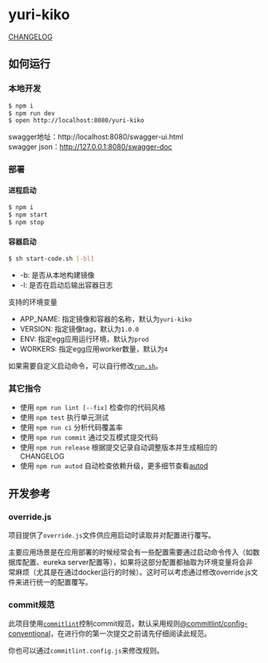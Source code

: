 # yuri-kiko

[CHANGELOG](./CHANGELOG.md)

## 如何运行

### 本地开发

```bash
$ npm i
$ npm run dev
$ open http://localhost:8080/yuri-kiko
```

swagger地址：http://localhost:8080/swagger-ui.html  
swagger json：http://127.0.0.1:8080/swagger-doc  


### 部署

#### 进程启动

```bash
$ npm i
$ npm start
$ npm stop
```

#### 容器启动

```bash
$ sh start-code.sh [-bl]
```

- -b: 是否从本地构建镜像
- -l: 是否在启动后输出容器日志

支持的环境变量

- APP_NAME: 指定镜像和容器的名称，默认为`yuri-kiko`
- VERSION: 指定镜像tag，默认为`1.0.0`
- ENV: 指定egg应用运行环境，默认为`prod`
- WORKERS: 指定egg应用worker数量，默认为`4` 

如果需要自定义启动命令，可以自行修改[`run.sh`](./run.sh)。
 
### 其它指令

- 使用 `npm run lint [--fix]` 检查你的代码风格
- 使用 `npm test` 执行单元测试
- 使用 `npm run ci` 分析代码覆盖率
- 使用 `npm run commit` 通过交互模式提交代码
- 使用 `npm run release` 根据提交记录自动调整版本并生成相应的CHANGELOG
- 使用 `npm run autod` 自动检查依赖升级，更多细节查看[autod](https://www.npmjs.com/package/autod)

## 开发参考

### override.js

项目提供了`override.js`文件供应用启动时读取并对配置进行覆写。

主要应用场景是在应用部署的时候经常会有一些配置需要通过启动命令传入（如数据库配置、eureka server配置等），如果将这部分配置都抽取为环境变量将会非常麻烦（尤其是在通过docker运行的时候）。这时可以考虑通过修改override.js文件来进行统一的配置覆写。

### commit规范

此项目使用[`commitlint`](https://github.com/conventional-changelog/commitlint)控制commit规范，默认采用规则[@commitlint/config-conventional](https://github.com/conventional-changelog/commitlint/tree/master/@commitlint/config-conventional)，在进行你的第一次提交之前请先仔细阅读此规范。

你也可以通过`commitlint.config.js`来修改规则。

